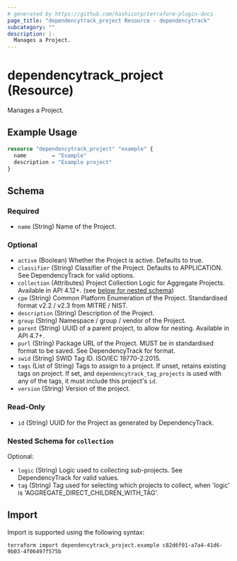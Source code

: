 ```yaml
---
# generated by https://github.com/hashicorp/terraform-plugin-docs
page_title: "dependencytrack_project Resource - dependencytrack"
subcategory: ""
description: |-
  Manages a Project.
---
```


# dependencytrack_project (Resource)

Manages a Project.

## Example Usage

```terraform
resource "dependencytrack_project" "example" {
  name        = "Example"
  description = "Example project"
}
```

<!-- schema generated by tfplugindocs -->
## Schema

### Required

- `name` (String) Name of the Project.

### Optional

- `active` (Boolean) Whether the Project is active. Defaults to true.
- `classifier` (String) Classifier of the Project. Defaults to APPLICATION. See DependencyTrack for valid options.
- `collection` (Attributes) Project Collection Logic for Aggregate Projects. Available in API 4.12+. (see [below for nested schema](#nestedatt--collection))
- `cpe` (String) Common Platform Enumeration of the Project. Standardised format v2.2 / v2.3 from MITRE / NIST.
- `description` (String) Description of the Project.
- `group` (String) Namespace / group / vendor of the Project.
- `parent` (String) UUID of a parent project, to allow for nesting. Available in API 4.7+.
- `purl` (String) Package URL of the Project. MUST be in standardised format to be saved. See DependencyTrack for format.
- `swid` (String) SWID Tag ID. ISO/IEC 19770-2:2015.
- `tags` (List of String) Tags to assign to a project. If unset, retains existing tags on project. If set, and `dependencytrack_tag_projects` is used with any of the tags, it must include this project's `id`.
- `version` (String) Version of the project.

### Read-Only

- `id` (String) UUID for the Project as generated by DependencyTrack.

<a id="nestedatt--collection"></a>
### Nested Schema for `collection`

Optional:

- `logic` (String) Logic used to collecting sub-projects. See DependencyTrack for valid values.
- `tag` (String) Tag used for selecting which projects to collect, when 'logic' is 'AGGREGATE_DIRECT_CHILDREN_WITH_TAG'.

## Import

Import is supported using the following syntax:

```shell
terraform import dependencytrack_project.example c82d6f01-a7a4-41d6-9b03-4f06497f575b
```
